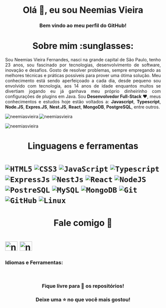 <h1 align="center">Olá 👋, eu sou Neemias Vieira</h1>
<h3 align="center">Bem vindo ao meu perfil do GitHub!</h3>

<h1 align="center"> Sobre mim :sunglasses: </h1>
<p align="justify">
Sou Neemias Vieira Fernandes, nasci na grande capital de São Paulo, tenho 23 anos, sou fascinado por tecnologias, desenvolvimento de software, inovação e desafios. Gosto de resolver problemas, sempre empregando as melhores técnicas e práticas possíveis para prover uma ótima solução. Meu conhecimento está sendo aperfeiçoado a cada dia, desde pequeno sou envolvido com tecnologia, aos 14 anos de idade enquantos muitos se divertiam jogando eu já ganhava meu próprio dinheirinho com configurações de plugins em Java. Sou <b>Desenvolvedor Full-Stack</b> ❤️, meus conhecimentos e estudos hoje estão voltados a: <b>Javascript</b>, <b>Typescript</b>, <b>Node.JS</b>, <b>Expres.JS</b>, <b>Nest.JS</b>, <b>React</b>, <b>MongoDB</b>, <b>PostgreSQL</b>, entre outros.
</p>



<p><img align="left" src="https://github-readme-stats.vercel.app/api/top-langs?username=neemiasvieira&show_icons=true&locale=en&layout=compact" alt="neemiasvieira" /> </p>

<p> <img align="center" src="https://github-readme-stats.vercel.app/api?username=neemiasvieira&show_icons=true&locale=en" alt="neemiasvieira" /> </p>

<p><img align="center" src="https://github-readme-streak-stats.herokuapp.com/?user=neemiasvieira&" alt="neemiasvieira" /></p>

<h1 align="center"> Linguagens e ferramentas<h1>
<code><img alt="HTML5" src="https://img.shields.io/badge/html5-%23E34F26.svg?style=for-the-badge&logo=html5&logoColor=white"/></code>
<code><img alt="CSS3" src="https://img.shields.io/badge/css3-%231572B6.svg?style=for-the-badge&logo=css3&logoColor=white"/></code>
<code><img alt="JavaScript" src="https://img.shields.io/badge/JavaScript-F7DF1E?style=for-the-badge&logo=javascript&logoColor=black"/></code>
<code><img alt="Typescript" src="https://img.shields.io/badge/typescript-%23007ACC.svg?style=for-the-badge&logo=typescript&logoColor=white"/></code>
<code><img alt="ExpressJs" src="https://img.shields.io/badge/express.js-%23404d59.svg?style=for-the-badge&logo=express&logoColor=%2361DAFB"/></code>
<code><img alt="NestJs" src="https://img.shields.io/badge/nestjs-%23E0234E.svg?style=for-the-badge&logo=nestjs&logoColor=white"/></code>
<code><img alt="React" src="https://img.shields.io/badge/react-%2320232a.svg?style=for-the-badge&logo=react&logoColor=%2361DAFB"/></code>
<code><img alt="NodeJS" src="https://img.shields.io/badge/Node.js-339933?style=for-the-badge&logo=nodedotjs&logoColor=white"/></code>
<code><img alt="PostreSQL" src="https://img.shields.io/badge/PostgreSQL-316192?style=for-the-badge&logo=postgresql&logoColor=white"/></code>
<code><img alt="MySQL" src="https://img.shields.io/badge/MySQL-00000F?style=for-the-badge&logo=mysql&logoColor=white"/></code>
<code><img alt="MongoDB" src="https://img.shields.io/badge/MongoDB-4EA94B?style=for-the-badge&logo=mongodb&logoColor=white"/></code>
<code><img alt="Git" src="https://img.shields.io/badge/git-%23F05033.svg?style=for-the-badge&logo=git&logoColor=white"/></code>
<code><img alt="GitHub" src="https://img.shields.io/badge/github-%23121011.svg?style=for-the-badge&logo=github&logoColor=white"/></code>
<code><img alt="Linux" src="https://img.shields.io/badge/Linux-FCC624?style=for-the-badge&logo=linux&logoColor=black"/></code>

<h1 align="center"> Fale comigo 💬 <h1>
  
<a href="https://linkedin.com/in/neemiasvieira" target="blank"><img align="center" src="https://raw.githubusercontent.com/rahuldkjain/github-profile-readme-generator/master/src/images/icons/Social/linked-in-alt.svg " alt="neemiasvieira" height="30" width="40" /></a>
<a href="https://instagram.com/neemiasvieira" target="blank"><img align="center" src="https://raw.githubusercontent.com/rahuldkjain/github-profile-readme-generator /master/src/images/icons/Social/instagram.svg" alt="neemiasvieira" height="30" width="40" /></a> </p>
<h3 align="left">Idiomas e Ferramentas:</h3>
  
<br>

<h3 align="center"> Fique livre para 🔎 os repositórios! </h3>
<h3 align="center"> Deixe uma ⭐ no que você mais gostou! </h3>

